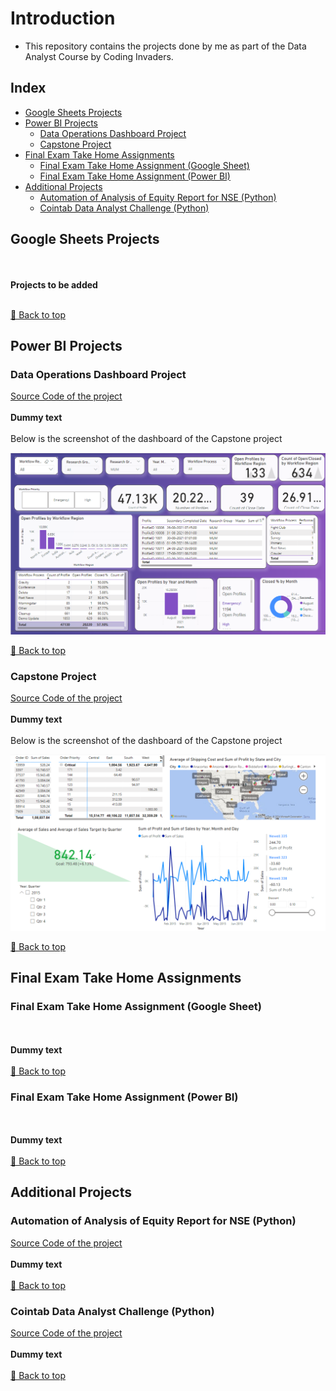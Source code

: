 # Introduction
- This repository contains the projects done by me as part of the Data Analyst Course by Coding Invaders.


## Index
- [Google Sheets Projects](#google-sheets-projects)
-  [Power BI Projects](#power-bi-projects)
    - [Data Operations Dashboard Project](#data-operations-dashboard-project)
    - [Capstone Project](#capstone-project)
- [Final Exam Take Home Assignments](#final-exam-take-home-assignments)
    - [Final Exam Take Home Assignment (Google Sheet)](#final-exam-take-home-assignment-google-sheet)
    - [Final Exam Take Home Assignment (Power BI)](#final-exam-take-home-assignment-power-bi)
- [Additional Projects](#additional-projects)
    - [Automation of Analysis of Equity Report for NSE (Python)](#automation-of-analysis-of-equity-report-for-nse-python)
    - [Cointab Data Analyst Challenge (Python)](#cointab-data-analyst-challenge-python)

## Google Sheets Projects
<br/><br/>
<b>Projects to be added</b>
<br/><br/>

[🔼 Back to top](#introduction)

## Power BI Projects
### Data Operations Dashboard Project
<a href="/Power BI Projects/Data Operations Dashboard Project/">Source Code of the project </a>
<br/><br/>
<b>Dummy text</b>
<br/><br/>
Below is the screenshot of the dashboard of the Capstone project

<img src="/Power BI Projects/Data Operations Dashboard Project/Data Operations Dashboard.png">

[🔼 Back to top](#introduction)

### Capstone Project
<a href="/Power BI Projects/Capstone Project/">Source Code of the project </a>
<br/><br/>
<b>Dummy text</b>
<br/><br/>
Below is the screenshot of the dashboard of the Capstone project

<img src="/Power BI Projects/Capstone Project/Capstone_project.png">

[🔼 Back to top](#introduction)

## Final Exam Take Home Assignments
### Final Exam Take Home Assignment (Google Sheet)
<br/><br/>
<b>Dummy text</b>
<br/><br/>
[🔼 Back to top](#introduction)

### Final Exam Take Home Assignment (Power BI)
<br/><br/>
<b>Dummy text</b>
<br/><br/>
[🔼 Back to top](#introduction)

## Additional Projects
### Automation of Analysis of Equity Report for NSE (Python)
<a href="/Additional Projects/Automation of Analysis of equity report for NSE/">Source Code of the project </a>
<br/><br/>
<b>Dummy text</b>
<br/><br/>
[🔼 Back to top](#introduction)

### Cointab Data Analyst Challenge (Python)
<a href="/Additional Projects/Cointab Assignment/">Source Code of the project </a>
<br/><br/>
<b>Dummy text</b>
<br/><br/>
[🔼 Back to top](#introduction)